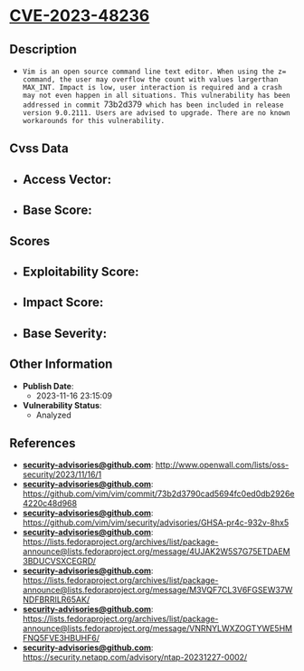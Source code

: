 
# [CVE-2023-48236](https://cve.mitre.org/cgi-bin/cvename.cgi?name=CVE-2023-48236)

## Description

- `Vim is an open source command line text editor. When using the z= command, the user may overflow the count with values largerthan MAX_INT. Impact is low, user interaction is required and a crash may not even happen in all situations. This vulnerability has been addressed in commit `73b2d379` which has been included in release version 9.0.2111. Users are advised to upgrade. There are no known workarounds for this vulnerability.`

## Cvss Data

- **Access Vector**:
  - 
- **Base Score**:
  - 

## Scores

- **Exploitability Score**:
  - 
- **Impact Score**:
  - 
- **Base Severity**:
  - 

## Other Information

- **Publish Date**:
  - 2023-11-16 23:15:09
- **Vulnerability Status**:
  - Analyzed

## References

- **security-advisories@github.com**: http://www.openwall.com/lists/oss-security/2023/11/16/1
- **security-advisories@github.com**: https://github.com/vim/vim/commit/73b2d3790cad5694fc0ed0db2926e4220c48d968
- **security-advisories@github.com**: https://github.com/vim/vim/security/advisories/GHSA-pr4c-932v-8hx5
- **security-advisories@github.com**: https://lists.fedoraproject.org/archives/list/package-announce@lists.fedoraproject.org/message/4UJAK2W5S7G75ETDAEM3BDUCVSXCEGRD/
- **security-advisories@github.com**: https://lists.fedoraproject.org/archives/list/package-announce@lists.fedoraproject.org/message/M3VQF7CL3V6FGSEW37WNDFBRRILR65AK/
- **security-advisories@github.com**: https://lists.fedoraproject.org/archives/list/package-announce@lists.fedoraproject.org/message/VNRNYLWXZOGTYWE5HMFNQ5FVE3HBUHF6/
- **security-advisories@github.com**: https://security.netapp.com/advisory/ntap-20231227-0002/
